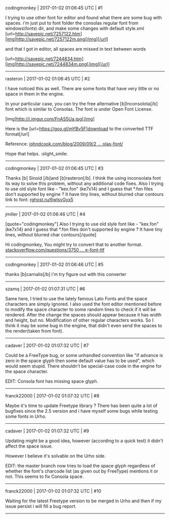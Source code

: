 codingmonkey | 2017-01-02 01:06:45 UTC | #1

I trying to use other font for editor and found what there are some bug with spaces.
i'm just put to font folder the consolas regular font from windows\fonts\ dir, and make some changes with default style.xml
[url=http://savepic.net/7257122.htm][img]http://savepic.net/7257122m.png[/img][/url]


and that I got in editor, all spaces are missed in text between words

[url=http://savepic.net/7244834.htm][img]http://savepic.net/7244834m.png[/img][/url]

-------------------------

rasteron | 2017-01-02 01:06:45 UTC | #2

I have noticed this as well. There are some fonts that have very little or no space in them in the engine. 

In your particular case, you can try the free alternative [b]Inconsolota[/b] font which is similar to Consolas. The font is under Open Font License. 

[img]http://i.imgur.com/FnAS5Ua.jpg[/img]

Here is the [url=https://goo.gl/mYBv5F]download to the converted TTF format[/url]

Reference:
[johndcook.com/blog/2009/09/2 ... olas-font/](http://www.johndcook.com/blog/2009/09/21/free-alternative-to-consolas-font/)

Hope that helps.  :slight_smile:

-------------------------

codingmonkey | 2017-01-02 01:06:45 UTC | #3

Thanks [b] Sinoid [/b]and [b]rasteron[/b].
I think the using inconsolata font its way to solve this problem, without any additional code fixes.
Also I trying to use old slyle font like - "kex.fon" (ke7x14) and I guess that *.fon files don't supported by engine ?
It have tiny lines, without blurred char contours
link to font: [rghost.ru/6wlsyGyx5](http://rghost.ru/6wlsyGyx5)

-------------------------

jmiller | 2017-01-02 01:06:46 UTC | #4

[quote="codingmonkey"]
Also I trying to use old slyle font like - "kex.fon" (ke7x14) and I guess that *.fon files don't supported by engine ?
It have tiny lines, without blurred char contours[/quote]

Hi codingmonkey,
You might try to convert that to another format.
[stackoverflow.com/questions/3750 ... e-font-ttf](http://stackoverflow.com/questions/3750124/how-to-convert-a-bitmap-font-fon-into-a-truetype-font-ttf)

-------------------------

codingmonkey | 2017-01-02 01:06:46 UTC | #5

thanks  [b]carnalis[/b]
i'm try figure out with this converter

-------------------------

szamq | 2017-01-02 01:07:31 UTC | #6

Same here, I tried to use the lately famous Lato Fonts and the space characters are simply ignored. I also used the font editor mentioned before to modify the space character to some random lines to check if it will be rendered. After the change the spaces should appear because it has width and height, but no. Modification of other regular characters works. So I think it may be some bug in the engine, that didn't even send the spaces to the render(taken from font).

-------------------------

cadaver | 2017-01-02 01:07:32 UTC | #7

Could be a FreeType bug, or some unhandled convention like "if advance is zero in the space glyph then some default value has to be used", which would seem stupid. There shouldn't be special-case code in the engine for the space character.

EDIT: Consola font has missing space glyph.

-------------------------

franck22000 | 2017-01-02 01:07:32 UTC | #8

Maybe it's time to update Freetype library ? There has been quite a lot of bugfixes since the 2.5 version and i have myself some bugs while testing some fonts in Urho.

-------------------------

cadaver | 2017-01-02 01:07:32 UTC | #9

Updating might be a good idea, however (according to a quick test) it didn't affect the space issue.

However I believe it's solvable on the Urho side.

EDIT: the master branch now tries to load the space glyph regardless of whether the font's charcode list (as given out by FreeType) mentions it or not. This seems to fix Consola space.

-------------------------

franck22000 | 2017-01-02 01:07:32 UTC | #10

Waiting for the latest Freetype version to be merged in Urho and then if my issue persist i will fill a bug report.

-------------------------


